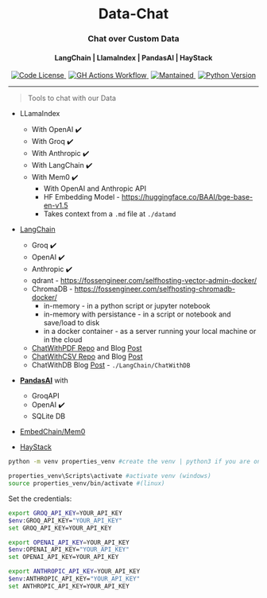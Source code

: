<div align="center">
  <h1>Data-Chat</h1>
</div>

<div align="center">
  <h3>Chat over Custom Data</h3>
</div>


<div align="center">
  <h4>LangChain | LlamaIndex | PandasAI | HayStack</h3>
</div>

<div align="center">
  <a href="https://github.com/JAlcocerT/Streamlit-MultiChat?tab=GPL-3.0-1-ov-file" style="margin-right: 5px;">
    <img alt="Code License" src="https://img.shields.io/badge/License-GPLv3-blue.svg" />
  </a>
  <a href="https://github.com/JAlcocerT/Streamlit-MultiChat/actions/workflows/Streamlit_GHA_MultiArch.yml" style="margin-right: 5px;">
    <img alt="GH Actions Workflow" src="https://github.com/JAlcocerT/Streamlit-MultiChat/actions/workflows/Streamlit_GHA_MultiArch.yml/badge.svg" />
  </a>
  <a href="https://GitHub.com/JAlcocerT/Streamlit-Multichat/graphs/commit-activity" style="margin-right: 5px;">
    <img alt="Mantained" src="https://img.shields.io/badge/Maintained%3F-yes-green.svg" />
  </a>
  <a href="https://www.python.org/downloads/release/python-312">
    <img alt="Python Version" src="https://img.shields.io/badge/python-3.12-blue.svg" />
  </a>
</div>

---

> Tools to chat with our Data

* LLamaIndex
    * With OpenAI ✔️
    * With Groq ✔️
    * With Anthropic ✔️
    * With LangChain ✔️
    * With Mem0 ✔️
        * With OpenAI and Anthropic API
        * HF Embedding Model - https://huggingface.co/BAAI/bge-base-en-v1.5
        * Takes context from a `.md` file at `./datamd`

* [LangChain](https://jalcocert.github.io/JAlcocerT/how-to-chat-with-your-data/)
    * Groq ✔️
    * OpenAI ✔️
    * Anthropic ✔️
    * qdrant - https://fossengineer.com/selfhosting-vector-admin-docker/
    * ChromaDB -  https://fossengineer.com/selfhosting-chromadb-docker/
        * in-memory - in a python script or jupyter notebook
        * in-memory with persistance - in a script or notebook and save/load to disk
        * in a docker container - as a server running your local machine or in the cloud
    * [ChatWithPDF Repo](https://github.com/JAlcocerT/ask-multiple-pdfs/) and Blog [Post](https://jalcocert.github.io/JAlcocerT/how-to-chat-with-pdfs/)
    * [ChatWithCSV Repo](https://github.com/JAlcocerT/langchain-ask-csv) and Blog [Post](https://jalcocert.github.io/JAlcocerT/how-to-chat-with-your-data/#chat-with-csv-with-langchain)
    * ChatWithDB Blog [Post](https://jalcocert.github.io/JAlcocerT/how-to-chat-with-your-data/) - `./LangChain/ChatWithDB`

* [**PandasAI**](https://jalcocert.github.io/JAlcocerT/how-to-use-pandasAI/) with 
    * GroqAPI
    * OpenAI ✔️
    * SQLite DB

* [EmbedChain/Mem0](https://jalcocert.github.io/JAlcocerT/how-to-use-rags-with-python/#embedchain---mem0)

* [HayStack](https://jalcocert.github.io/JAlcocerT/how-to-use-rags-with-python/#haystack-as-rag-framework)

```sh
python -m venv properties_venv #create the venv | python3 if you are on linux

properties_venv\Scripts\activate #activate venv (windows)
source properties_venv/bin/activate #(linux)
```

Set the credentials:

```sh
export GROQ_API_KEY=YOUR_API_KEY
$env:GROQ_API_KEY="YOUR_API_KEY"
set GROQ_API_KEY=YOUR_API_KEY

export OPENAI_API_KEY=YOUR_API_KEY
$env:OPENAI_API_KEY="YOUR_API_KEY"
set OPENAI_API_KEY=YOUR_API_KEY

export ANTHROPIC_API_KEY=YOUR_API_KEY
$env:ANTHROPIC_API_KEY="YOUR_API_KEY"
set ANTHROPIC_API_KEY=YOUR_API_KEY
```